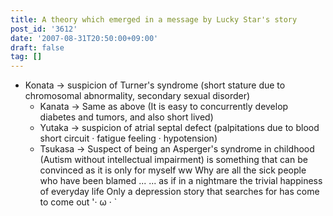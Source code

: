 ```yaml
---
title: A theory which emerged in a message by Lucky Star's story
post_id: '3612'
date: '2007-08-31T20:50:00+09:00'
draft: false
tag: []
---
```


*   Konata → suspicion of Turner's syndrome (short stature due to chromosomal abnormality, secondary sexual disorder)
    *   Kanata → Same as above (It is easy to concurrently develop diabetes and tumors, and also short lived)
    *   Yutaka → suspicion of atrial septal defect (palpitations due to blood short circuit · fatigue feeling · hypotension)
    *   Tsukasa → Suspect of being an Asperger's syndrome in childhood (Autism without intellectual impairment) is something that can be convinced as it is only for myself ww Why are all the sick people who have been blamed ... ... as if in a nightmare the trivial happiness of everyday life Only a depression story that searches for has come to come out '· ω · `